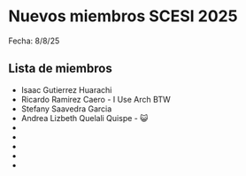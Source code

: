 # Nuevos miembros SCESI 2025

Fecha: 8/8/25

## Lista de miembros

- Isaac Gutierrez Huarachi
- Ricardo Ramirez Caero - I Use Arch BTW
- Stefany Saavedra Garcia
- Andrea Lizbeth Quelali Quispe - 😺
- 
-
-
-
-
